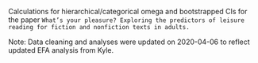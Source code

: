 Calculations for hierarchical/categorical omega and bootstrapped CIs for the paper `What’s your pleasure? Exploring the predictors of leisure reading for fiction and nonfiction texts in adults.`

Note: Data cleaning and analyses were updated on 2020-04-06 to reflect updated EFA analysis from Kyle.
